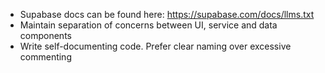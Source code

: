 - Supabase docs can be found here: https://supabase.com/docs/llms.txt
- Maintain separation of concerns between UI, service and data components
- Write self-documenting code. Prefer clear naming over excessive commenting